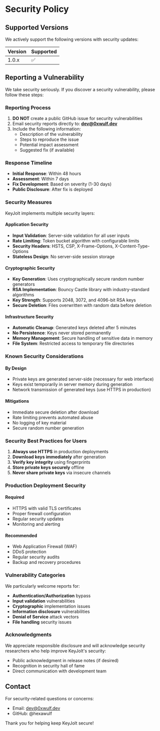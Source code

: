 # Security Policy

## Supported Versions

We actively support the following versions with security updates:

| Version | Supported          |
| ------- | ------------------ |
| 1.0.x   | :white_check_mark: |

## Reporting a Vulnerability

We take security seriously. If you discover a security vulnerability, please follow these steps:

### Reporting Process

1. **DO NOT** create a public GitHub issue for security vulnerabilities
2. Email security reports directly to: **dev@0xwulf.dev**
3. Include the following information:
   - Description of the vulnerability
   - Steps to reproduce the issue
   - Potential impact assessment
   - Suggested fix (if available)

### Response Timeline

- **Initial Response**: Within 48 hours
- **Assessment**: Within 7 days
- **Fix Development**: Based on severity (1-30 days)
- **Public Disclosure**: After fix is deployed

### Security Measures

KeyJolt implements multiple security layers:

#### Application Security
- **Input Validation**: Server-side validation for all user inputs
- **Rate Limiting**: Token bucket algorithm with configurable limits
- **Security Headers**: HSTS, CSP, X-Frame-Options, X-Content-Type-Options
- **Stateless Design**: No server-side session storage

#### Cryptographic Security
- **Key Generation**: Uses cryptographically secure random number generators
- **RSA Implementation**: Bouncy Castle library with industry-standard algorithms
- **Key Strength**: Supports 2048, 3072, and 4096-bit RSA keys
- **Secure Deletion**: Files overwritten with random data before deletion

#### Infrastructure Security
- **Automatic Cleanup**: Generated keys deleted after 5 minutes
- **No Persistence**: Keys never stored permanently
- **Memory Management**: Secure handling of sensitive data in memory
- **File System**: Restricted access to temporary file directories

### Known Security Considerations

#### By Design
- Private keys are generated server-side (necessary for web interface)
- Keys exist temporarily in server memory during generation
- Network transmission of generated keys (use HTTPS in production)

#### Mitigations
- Immediate secure deletion after download
- Rate limiting prevents automated abuse
- No logging of key material
- Secure random number generation

### Security Best Practices for Users

1. **Always use HTTPS** in production deployments
2. **Download keys immediately** after generation
3. **Verify key integrity** using fingerprints
4. **Store private keys securely** offline
5. **Never share private keys** via insecure channels

### Production Deployment Security

#### Required
- HTTPS with valid TLS certificates
- Proper firewall configuration
- Regular security updates
- Monitoring and alerting

#### Recommended
- Web Application Firewall (WAF)
- DDoS protection
- Regular security audits
- Backup and recovery procedures

### Vulnerability Categories

We particularly welcome reports for:

- **Authentication/Authorization** bypass
- **Input validation** vulnerabilities
- **Cryptographic** implementation issues
- **Information disclosure** vulnerabilities
- **Denial of Service** attack vectors
- **File handling** security issues

### Acknowledgments

We appreciate responsible disclosure and will acknowledge security researchers who help improve KeyJolt's security:

- Public acknowledgment in release notes (if desired)
- Recognition in security hall of fame
- Direct communication with development team

## Contact

For security-related questions or concerns:
- Email: dev@0xwulf.dev
- GitHub: @hexawulf

Thank you for helping keep KeyJolt secure!